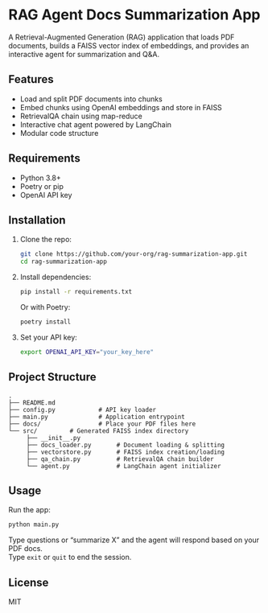 # RAG Agent Docs Summarization App

A Retrieval-Augmented Generation (RAG) application that loads PDF documents, builds a FAISS vector index of embeddings, and provides an interactive agent for summarization and Q&A.

## Features

- Load and split PDF documents into chunks
- Embed chunks using OpenAI embeddings and store in FAISS
- RetrievalQA chain using map-reduce
- Interactive chat agent powered by LangChain
- Modular code structure

## Requirements

- Python 3.8+
- Poetry or pip
- OpenAI API key

## Installation

1. Clone the repo:
   ```bash
   git clone https://github.com/your-org/rag-summarization-app.git
   cd rag-summarization-app
   ```

2. Install dependencies:
   ```bash
   pip install -r requirements.txt
   ```
   Or with Poetry:
   ```bash
   poetry install
   ```

3. Set your API key:
   ```bash
   export OPENAI_API_KEY="your_key_here"
   ```

## Project Structure

```
.
├── README.md
├── config.py            # API key loader
├── main.py              # Application entrypoint
├── docs/                # Place your PDF files here
└── src/         # Generated FAISS index directory
     ├── __init__.py
     ├── docs_loader.py       # Document loading & splitting
     ├── vectorstore.py       # FAISS index creation/loading
     ├── qa_chain.py          # RetrievalQA chain builder
     └── agent.py             # LangChain agent initializer
```

## Usage

Run the app:
```bash
python main.py
```

Type questions or “summarize X” and the agent will respond based on your PDF docs.  
Type `exit` or `quit` to end the session.

## License

MIT